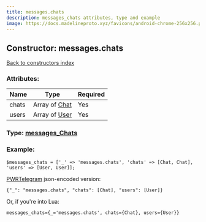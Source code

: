 ```yaml
---
title: messages.chats
description: messages_chats attributes, type and example
image: https://docs.madelineproto.xyz/favicons/android-chrome-256x256.png
---
```

## Constructor: messages.chats  
[Back to constructors index](index.md)



### Attributes:

| Name     |    Type       | Required |
|----------|---------------|----------|
|chats|Array of [Chat](../types/Chat.md) | Yes|
|users|Array of [User](../types/User.md) | Yes|



### Type: [messages\_Chats](../types/messages_Chats.md)


### Example:

```
$messages_chats = ['_' => 'messages.chats', 'chats' => [Chat, Chat], 'users' => [User, User]];
```  

[PWRTelegram](https://pwrtelegram.xyz) json-encoded version:

```
{"_": "messages.chats", "chats": [Chat], "users": [User]}
```


Or, if you're into Lua:  


```
messages_chats={_='messages.chats', chats={Chat}, users={User}}

```


